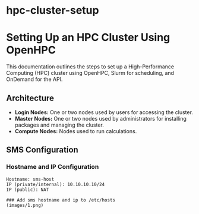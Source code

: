 # hpc-cluster-setup

# Setting Up an HPC Cluster Using OpenHPC

This documentation outlines the steps to set up a High-Performance Computing (HPC) cluster using OpenHPC, Slurm for scheduling, and OnDemand for the API.

## Architecture

- **Login Nodes:** One or two nodes used by users for accessing the cluster.
- **Master Nodes:** One or two nodes used by administrators for installing packages and managing the cluster.
- **Compute Nodes:** Nodes used to run calculations.

## SMS Configuration

### Hostname and IP Configuration

```plaintext
Hostname: sms-host
IP (private/internal): 10.10.10.10/24
IP (public): NAT

### Add sms hostname and ip to /etc/hosts 
(images/1.png)